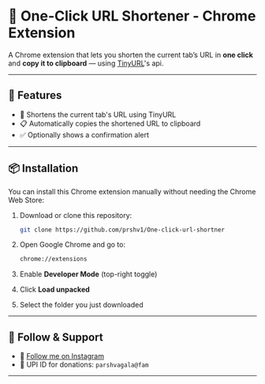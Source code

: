 # 🔗 One-Click URL Shortener - Chrome Extension

A Chrome extension that lets you shorten the current tab’s URL in **one click** and **copy it to clipboard** — using [TinyURL](https://tinyurl.com)'s api.

---

## 🚀 Features

- 🔗 Shortens the current tab's URL using TinyURL  
- 📋 Automatically copies the shortened URL to clipboard  
- ✅ Optionally shows a confirmation alert  

---

## 📦 Installation

You can install this Chrome extension manually without needing the Chrome Web Store:

1. Download or clone this repository:
   ```bash
   git clone https://github.com/prshv1/One-click-url-shortner
2. Open Google Chrome and go to:
     ```bash
    chrome://extensions
3. Enable **Developer Mode** (top-right toggle)

4. Click **Load unpacked**

5. Select the folder you just downloaded

---

## 📱 Follow & Support

- 📸 [Follow me on Instagram](https://www.instagram.com/parshva.0/)
- 💸 UPI ID for donations: `parshvagala@fam`

---

